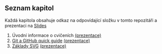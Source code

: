 ## Seznam kapitol
Každá kapitola obsahuje odkaz na odpovídající složku v tomto repozitáři a prezentaci na [Slides](https://slides.com)
1. Úvodní informace o cvičeních [(prezentace)](http://slides.com/bulva/kartograficka-vizualizace)
1. [Git a GitHub quick guide](https://github.com/Bulva/kartograficka-vizualizace/tree/master/02-Git-a-GitHub) [(prezentace)](http://slides.com/bulva/git-a-github)
1. [Základy SVG](https://github.com/Bulva/kartograficka-vizualizace/tree/master/03-Z%C3%A1klady-SVG) [(prezentace)](http://slides.com/bulva/deck)